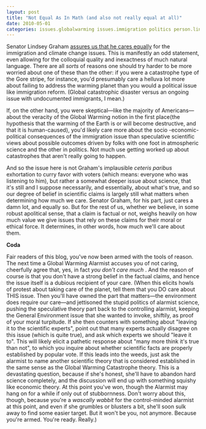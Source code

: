 ```yaml
---
layout: post
title: "Not Equal As In Math (and also not really equal at all)"
date: 2010-05-01
categories: issues.globalwarming issues.immigration politics person.lindseygraham
---
```


Senator Lindsey Graham [assures us that he cares
equally](http://politic365.com/2010/04/30/climate-change-legislation-faces-more-hurdles/)
for the immigration and climate change issues. This is manifestly an odd
statement, even allowing for the colloquial quality and inexactness of much
natural language. There are all _sorts_ of reasons one should try harder to be
more worried about one of these than the other: if you were a catastrophe type
of the Gore stripe, for instance, you'd presumably care a helluva lot more about
failing to address the warming planet than you would a political issue like
immigration reform. (Global catastrophic disaster versus an ongoing issue with
undocumented immigrants, I mean.)

If, on the other hand, you were skeptical&mdash;like the majority of
Americans&mdash;about the veracity of the Global Warming notion in the first
place(the hypothesis that the warming of the Earth is or will become
destructive, and that it is human-caused), you'd likely care more about the 
<span id="SPELLING_ERROR_0" class="blsp-spelling-error"> socio </span>
-economic-political consequences of the immigration issue than speculative
scientific views about possible outcomes driven by folks with one foot in <span
id="SPELLING_ERROR_1" class="blsp-spelling-error"> atmospheric </span> science
and the other in politics. Not much use getting worked up about catastrophes
that aren't really going to happen.

And so the issue here is not Graham's implausible _<span id="SPELLING_ERROR_2"
class="blsp-spelling-error"> ceteris </span> <span id="SPELLING_ERROR_3"
class="blsp-spelling-error"> paribus </span>_ exhortation to curry favor with
voters (which means: everyone who was listening to him), but rather a somewhat
deeper issue about science, that it's still and I suppose necessarily, and
essentially, about what's true, and so our degree of belief in scientific claims
is largely still what matters when determining how much we care. Senator Graham,
for his part, just cares a damn lot, and equally so. But for the rest of us,
whether we believe, in some robust apolitical sense, that a claim is factual or
not, weighs heavily on how much value we give issues that rely on these claims
for their moral or ethical force. It determines, in other words, how much we'll
care about them.

**Coda** 

Fair readers of this blog, you've now been armed with the tools of reason. The
next time a Global Warming Alarmist accuses you of not caring, cheerfully agree
that, yes, in fact _you don't care much_ . And the reason of course is that you
don't have a strong belief in the factual claims, and hence the issue itself is
a dubious recipient of your care. (When this elicits howls of protest about
taking care of the planet, tell them that you DO care about THIS issue. Then
you'll have owned the part that matters&mdash;the environment does require our
care&mdash;and jettisoned the stupid politics of alarmist science, pushing the
speculative theory part back to the controlling alarmist, keeping the General
Environment issue that she wanted to invoke, shiftily, as proof of your moral
turpitude. If she then counters with something about "leaving it to the
scientific experts", point out that many experts actually disagree on this issue
(which is quite true), and ask which experts we should "leave it to". This will
likely elicit a pathetic response about "many more think it's true than not", to
which you inquire about whether scientific facts are properly established by
popular vote. If this leads into the weeds, just ask the alarmist to name
another scientific theory that is considered established in the same sense as
the Global Warming <span id="SPELLING_ERROR_4" class="blsp-spelling-corrected">
Catastrophe </span> theory. This is a devastating question, because if she's
honest, she'll have to abandon hard science completely, and the discussion will
end up with something squishy like economic theory. At this point you've won,
though the Alarmist may hang on for a while if only out of stubbornness. Don't
worry about this, though, because you're a _<span id="SPELLING_ERROR_5"
class="blsp-spelling-error"> wascally </span> wabbit_ for the control-minded
alarmist at this point, and even if she grumbles or blusters a bit, she'll soon
sulk away to find some easier target. But it won't be you, not anymore. Because
you're armed. You're ready.
Really.)